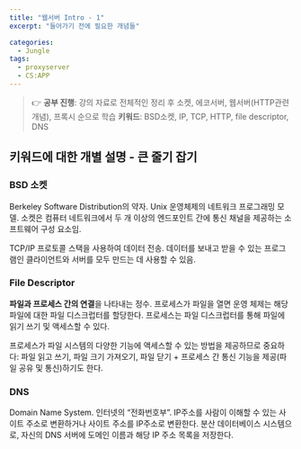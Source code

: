 ```yaml
---
title: "웹서버 Intro - 1"
excerpt: "들어가기 전에 필요한 개념들"

categories:
  - Jungle
tags:
  - proxyserver
  - CS:APP
---
```

> 👉 **공부 진행**: 강의 자료로 전체적인 정리 후 소켓, 에코서버, 웹서버(HTTP관련개념), 프록시 순으로 학습
> **키워드**: BSD소켓, IP, TCP, HTTP, file descriptor, DNS

## 키워드에 대한 개별 설명 - 큰 줄기 잡기

### BSD 소켓

Berkeley Software Distribution의 약자. Unix 운영체제의 네트워크 프로그래밍 모델. 소켓은 컴퓨터 네트워크에서 두 개 이상의 엔드포인트 간에 통신 채널을 제공하는 소프트웨어 구성 요소임.

TCP/IP 프로토콜 스택을 사용하여 데이터 전송. 데이터를 보내고 받을 수 있는 프로그램인 클라이언트와 서버를 모두 만드는 데 사용할 수 있음.

### File Descriptor

**파일과 프로세스 간의 연결**을 나타내는 정수. 프로세스가 파일을 열면 운영 체제는 해당 파일에 대한 파일 디스크럽터를 할당한다. 프로세스는 파일 디스크럽터를 통해 파일에 읽기 쓰기 및 액세스할 수 있다.

프로세스가 파일 시스템의 다양한 기능에 액세스할 수 있는 방법을 제공하므로 중요하다: 파일 읽고 쓰기, 파일 크기 가져오기, 파일 닫기 + 프로세스 간 통신 기능을 제공(파일 공유 및 통신)하기도 한다. 

### DNS

Domain Name System. 인터넷의 “전화번호부”. IP주소를 사람이 이해할 수 있는 사이트 주소로 변환하거나 사이트 주소를 IP주소로 변환한다. 분산 데이터베이스 시스템으로, 자신의 DNS 서버에 도메인 이름과 해당 IP 주소 목록을 저장한다.